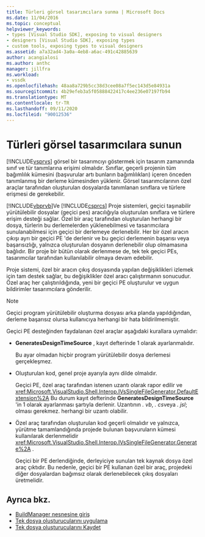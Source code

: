 ```yaml
---
title: Türleri görsel tasarımcılara sunma | Microsoft Docs
ms.date: 11/04/2016
ms.topic: conceptual
helpviewer_keywords:
- types [Visual Studio SDK], exposing to visual designers
- designers [Visual Studio SDK], exposing types
- custom tools, exposing types to visual designers
ms.assetid: a7a32ad4-3a0a-4eb8-a6ac-491c42885639
author: acangialosi
ms.author: anthc
manager: jillfra
ms.workload:
- vssdk
ms.openlocfilehash: 48aa8a729b5cc38d3cee08a7f5ec143d5e84931a
ms.sourcegitcommit: 4b29efeb3a5f05888422417c4ee236e07197fb94
ms.translationtype: MT
ms.contentlocale: tr-TR
ms.lasthandoff: 09/11/2020
ms.locfileid: "90012536"
---
```

# <a name="expose-types-to-visual-designers"></a>Türleri görsel tasarımcılara sunun
[!INCLUDE[vsprvs](../../code-quality/includes/vsprvs_md.md)] görsel bir tasarımcıyı göstermek için tasarım zamanında sınıf ve tür tanımlarına erişimi olmalıdır. Sınıflar, geçerli projenin tüm bağımlılık kümesini (başvurular artı bunların bağımlılıkları) içeren önceden tanımlanmış bir derleme kümesinden yüklenir. Görsel tasarımcılarının özel araçlar tarafından oluşturulan dosyalarda tanımlanan sınıflara ve türlere erişmesi de gerekebilir.

 [!INCLUDE[vbprvb](../../code-quality/includes/vbprvb_md.md)]Ve [!INCLUDE[csprcs](../../data-tools/includes/csprcs_md.md)] Proje sistemleri, geçici taşınabilir yürütülebilir dosyalar (geçici pes) aracılığıyla oluşturulan sınıflara ve türlere erişim desteği sağlar. Özel bir araç tarafından oluşturulan herhangi bir dosya, türlerin bu derlemelerden yüklenebilmesi ve tasarımcılara sunulanabilmesi için geçici bir derlemeye derlenebilir. Her bir özel aracın çıkışı ayrı bir geçici PE 'de derlenir ve bu geçici derlemenin başarısı veya başarısızlığı, yalnızca oluşturulan dosyanın derlenebilir olup olmamasına bağlıdır. Bir proje bir bütün olarak derlenmese de, tek tek geçici PEs, tasarımcılar tarafından kullanılabilir olmaya devam edebilir.

 Proje sistemi, özel bir aracın çıkış dosyasında yapılan değişiklikleri izlemek için tam destek sağlar, bu değişiklikler özel aracı çalıştırmanın sonucudur. Özel araç her çalıştırıldığında, yeni bir geçici PE oluşturulur ve uygun bildirimler tasarımcılara gönderilir.

> [!NOTE]
> Geçici program yürütülebilir oluşturma dosyası arka planda yapıldığından, derleme başarısız olursa kullanıcıya herhangi bir hata bildirilmemiştir.

 Geçici PE desteğinden faydalanan özel araçlar aşağıdaki kurallara uymalıdır:

- **GeneratesDesignTimeSource** , kayıt defterinde 1 olarak ayarlanmalıdır.

     Bu ayar olmadan hiçbir program yürütülebilir dosya derlemesi gerçekleşmez.

- Oluşturulan kod, genel proje ayarıyla aynı dilde olmalıdır.

     Geçici PE, özel araç tarafından istenen uzantı olarak rapor edilir ve <xref:Microsoft.VisualStudio.Shell.Interop.IVsSingleFileGenerator.DefaultExtension%2A> Bu durum kayıt defterinde **GeneratesDesignTimeSource** 'in 1 olarak ayarlanması şartıyla derlenir. Uzantının *. vb*, *. cs*veya *. jsl*; olması gerekmez. herhangi bir uzantı olabilir.

- Özel araç tarafından oluşturulan kod geçerli olmalıdır ve yalnızca, yürütme tamamlandığında projede bulunan başvuruların kümesi kullanılarak derlenmelidir <xref:Microsoft.VisualStudio.Shell.Interop.IVsSingleFileGenerator.Generate%2A> .

     Geçici bir PE derlendiğinde, derleyiciye sunulan tek kaynak dosya özel araç çıktıdır. Bu nedenle, geçici bir PE kullanan özel bir araç, projedeki diğer dosyalardan bağımsız olarak derlenebilecek çıkış dosyaları üretmelidir.

## <a name="see-also"></a>Ayrıca bkz.
- [BuildManager nesnesine giriş](/previous-versions/8f9kffa8(v=vs.140))
- [Tek dosya oluşturucularını uygulama](../../extensibility/internals/implementing-single-file-generators.md)
- [Tek dosya oluşturucularını Kaydet](../../extensibility/internals/registering-single-file-generators.md)